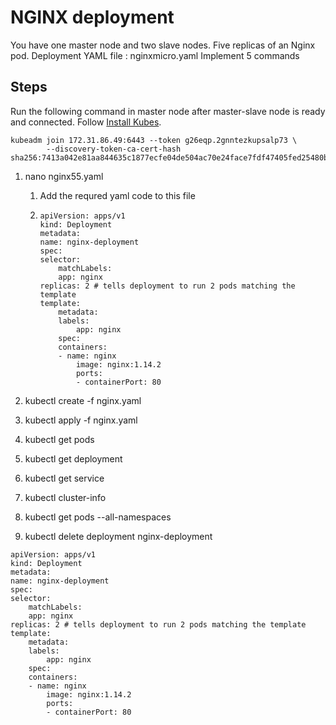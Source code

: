 # NGINX deployment

You have one master node and two slave nodes. Five replicas of an Nginx pod. 
Deployment YAML file : nginxmicro.yaml
Implement 5 commands

## Steps

Run the following command in master node after master-slave node is ready and connected. Follow [Install Kubes](./01_KubeAWS/InstallKubes.md).

```
kubeadm join 172.31.86.49:6443 --token g26eqp.2gnntezkupsalp73 \
        --discovery-token-ca-cert-hash sha256:7413a042e81aa844635c1877ecfe04de504ac70e24face7fdf47405fed25480b
```

1. nano nginx55.yaml
   1. Add the requred yaml code to this file
   2. 
        ```
        apiVersion: apps/v1
        kind: Deployment
        metadata:
        name: nginx-deployment
        spec:
        selector:
            matchLabels:
            app: nginx
        replicas: 2 # tells deployment to run 2 pods matching the template
        template:
            metadata:
            labels:
                app: nginx
            spec:
            containers:
            - name: nginx
                image: nginx:1.14.2
                ports:
                - containerPort: 80
        ```
   
2. kubectl create -f nginx.yaml
3. kubectl apply -f nginx.yaml
4. kubectl get pods
5. kubectl get deployment
6. kubectl get service
7. kubectl cluster-info
8. kubectl get pods --all-namespaces
9. kubectl delete deployment nginx-deployment

```
apiVersion: apps/v1
kind: Deployment
metadata:
name: nginx-deployment
spec:
selector:
    matchLabels:
    app: nginx
replicas: 2 # tells deployment to run 2 pods matching the template
template:
    metadata:
    labels:
        app: nginx
    spec:
    containers:
    - name: nginx
        image: nginx:1.14.2
        ports:
        - containerPort: 80
```